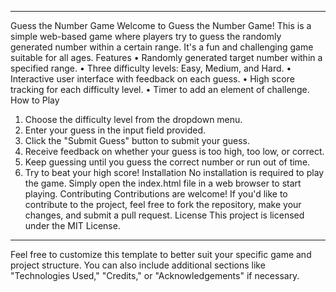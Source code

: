 ________________________________________
Guess the Number Game
Welcome to Guess the Number Game! This is a simple web-based game where players try to guess the randomly generated number within a certain range. It's a fun and challenging game suitable for all ages.
Features
•	Randomly generated target number within a specified range.
•	Three difficulty levels: Easy, Medium, and Hard.
•	Interactive user interface with feedback on each guess.
•	High score tracking for each difficulty level.
•	Timer to add an element of challenge.
How to Play
1.	Choose the difficulty level from the dropdown menu.
2.	Enter your guess in the input field provided.
3.	Click the "Submit Guess" button to submit your guess.
4.	Receive feedback on whether your guess is too high, too low, or correct.
5.	Keep guessing until you guess the correct number or run out of time.
6.	Try to beat your high score!
Installation
No installation is required to play the game. Simply open the index.html file in a web browser to start playing.
Contributing
Contributions are welcome! If you'd like to contribute to the project, feel free to fork the repository, make your changes, and submit a pull request.
License
This project is licensed under the MIT License.
________________________________________
Feel free to customize this template to better suit your specific game and project structure. You can also include additional sections like "Technologies Used," "Credits," or "Acknowledgements" if necessary.

